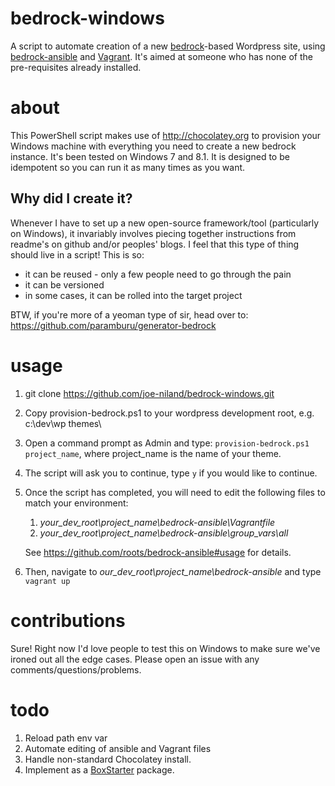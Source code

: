 bedrock-windows
===============

A script to automate creation of a new [bedrock](https://github.com/roots/bedrock)-based Wordpress site, using [bedrock-ansible](https://github.com/roots/bedrock-ansible) and [Vagrant](http://www.vagrantup.com/). It's aimed at someone who has none of the pre-requisites already installed.

about
=====

This PowerShell script makes use of http://chocolatey.org to provision your Windows machine with everything you need to create a new bedrock instance. It's been tested on Windows 7 and 8.1.
It is designed to be idempotent so you can run it as many times as you want.

Why did I create it?
--------------------
Whenever I have to set up a new open-source framework/tool (particularly on Windows), it invariably involves piecing together instructions from readme's on github and/or peoples' blogs. I feel that this type of thing should live in a script! This is so:
* it can be reused - only a few people need to go through the pain
* it can be versioned
* in some cases, it can be rolled into the target project

BTW, if you're more of a yeoman type of sir, head over to: https://github.com/paramburu/generator-bedrock

usage
=====
1. git clone https://github.com/joe-niland/bedrock-windows.git
2. Copy provision-bedrock.ps1 to your wordpress development root, e.g. c:\dev\wp themes\
3. Open a command prompt as Admin and type: `provision-bedrock.ps1 project_name`, where project_name is the name of your theme.
4. The script will ask you to continue, type `y` if you would like to continue.
5. Once the script has completed, you will need to edit the following files to match your environment:
   1. _your_dev_root\project_name\bedrock-ansible\Vagrantfile_
   2. _your_dev_root\project_name\bedrock-ansible\group_vars\all_

   See https://github.com/roots/bedrock-ansible#usage for details.
6. Then, navigate to _our_dev_root\project_name\bedrock-ansible_ and type `vagrant up`

contributions
=============
Sure! Right now I'd love people to test this on Windows to make sure we've ironed out all the edge cases. Please open an issue with any comments/questions/problems.

todo
====
1. Reload path env var
2. Automate editing of ansible and Vagrant files
3. Handle non-standard Chocolatey install.
4. Implement as a [BoxStarter](http://boxstarter.org/) package.
